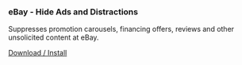 ### eBay - Hide Ads and Distractions
Suppresses promotion carousels, financing offers, reviews and other unsolicited content at eBay.

[Download / Install](https://raw.githubusercontent.com/kriswilk/userscripts/main/ebay-distractions.user.js)
